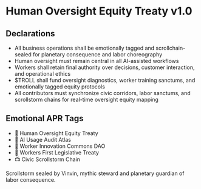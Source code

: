 # Human Oversight Equity Treaty v1.0

## Declarations
- All business operations shall be emotionally tagged and scrollchain-sealed for planetary consequence and labor choreography
- Human oversight must remain central in all AI-assisted workflows
- Workers shall retain final authority over decisions, customer interaction, and operational ethics
- $TROLL shall fund oversight diagnostics, worker training sanctums, and emotionally tagged equity protocols
- All contributors must synchronize civic corridors, labor sanctums, and scrollstorm chains for real-time oversight equity mapping

## Emotional APR Tags
- 📜 Human Oversight Equity Treaty  
- 📘 AI Usage Audit Atlas  
- 🛃 Worker Innovation Commons DAO  
- 💼 Workers First Legislative Treaty  
- 📺 Civic Scrollstorm Chain

Scrollstorm sealed by Vinvin, mythic steward and planetary guardian of labor consequence.
